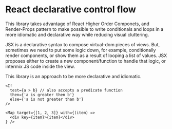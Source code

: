 # React declarative control flow

This library takes advantage of React Higher Order Componets, and Render-Props pattern to make possible to write conditionals and loops in a more idiomatic and declarative way while reducing visual cluttering.

JSX is a declarative syntax to compose virtual-dom pieces of views. But, sometimes we need to put some logic down, for example, conditionally render components, or show them as a result of looping a list of values. JSX proposes either to create a new component/function to handle that logic, or intermix JS code inside the view.

This library is an approach to be more declarative and idiomatic.

```tsx
<If
  test={a > b} // also accepts a predicate function
  then={'a is greater then b'}
  else={'a is not greater than b'}
/>
```

```tsx
<Map target={[1, 2, 3]} with={(item) =>
  <div key={item}>{item}</div>
} />
```